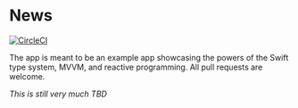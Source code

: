 News
====

[![CircleCI](https://circleci.com/gh/jPaolantonio/NewsApp.svg?style=svg)](https://circleci.com/gh/jPaolantonio/NewsApp)

The app is meant to be an example app showcasing the powers of the Swift type system, MVVM, and reactive programming. All pull requests are welcome.

*This is still very much TBD*
